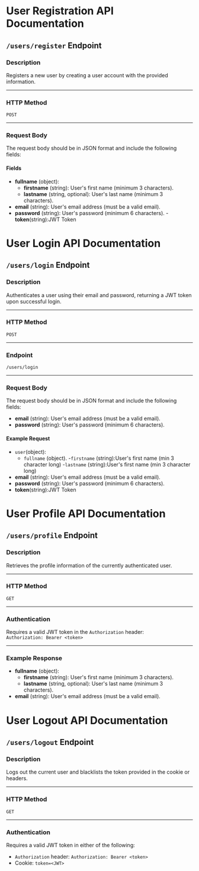 # User Registration API Documentation

## `/users/register` Endpoint

### **Description**
Registers a new user by creating a user account with the provided information.

---

### **HTTP Method**
`POST`

---

### **Request Body**
The request body should be in JSON format and include the following fields:

#### **Fields**
- **fullname** (object):
  - **firstname** (string): User's first name (minimum 3 characters).
  - **lastname** (string, optional): User's last name (minimum 3 characters).
- **email** (string): User's email address (must be a valid email).
- **password** (string): User's password (minimum 6 characters).
-**token**(string):JWT Token


# User Login API Documentation

## `/users/login` Endpoint

### **Description**
Authenticates a user using their email and password, returning a JWT token upon successful login.

---

### **HTTP Method**
`POST`

---

### **Endpoint**
`/users/login`

---

### **Request Body**
The request body should be in JSON format and include the following fields:
- **email** (string): User's email address (must be a valid email).
- **password** (string): User's password (minimum 6 characters).

#### **Example Request**
- `user`(object):
  - `fullname` (object).
     -`firstname` (string):User's first name (min 3 character long)
     -`lastname` (string):User's first name (min 3 character long)
- **email** (string): User's email address (must be a valid email).
- **password** (string): User's password (minimum 6 characters).
- **token**(string):JWT Token



# User Profile API Documentation

## `/users/profile` Endpoint

### **Description**
Retrieves the profile information of the currently authenticated user.

---

### **HTTP Method**
`GET`

---

### **Authentication**
Requires a valid JWT token in the `Authorization` header:  
`Authorization: Bearer <token>`

---

### **Example Response**
- **fullname** (object):
  - **firstname** (string): User's first name (minimum 3 characters).
  - **lastname** (string, optional): User's last name (minimum 3 characters).
- **email** (string): User's email address (must be a valid email).


# User Logout API Documentation

## `/users/logout` Endpoint

### **Description**
Logs out the current user and blacklists the token provided in the cookie or headers.

---

### **HTTP Method**
`GET`

---

### **Authentication**
Requires a valid JWT token in either of the following:
- `Authorization` header: `Authorization: Bearer <token>`
- Cookie: `token=<JWT>`


